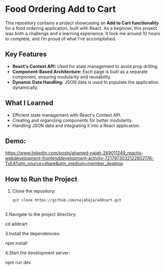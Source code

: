 # Food Ordering Add to Cart

This repository contains a project showcasing an **Add to Cart functionality** for a food ordering application, built with React. As a beginner, this project was both a challenge and a learning experience. It took me around 10 hours to complete, and I’m proud of what I’ve accomplished.

## Key Features

- **React's Context API:** Used for state management to avoid prop drilling.
- **Component-Based Architecture:** Each page is built as a separate component, ensuring modularity and reusability.
- **Dynamic Data Handling:** JSON data is used to populate the application dynamically.

## What I Learned

- Efficient state management with React's Context API.
- Creating and organizing components for better modularity.
- Handling JSON data and integrating it into a React application.

## Demo:
https://www.linkedin.com/posts/ahamed-najah-269011249_reactjs-webdevelopment-frontenddevelopment-activity-7217973032122802176-TxEA?utm_source=share&utm_medium=member_desktop

## How to Run the Project

1. Clone the repository:
   ```bash
   git clone https://github.com/najahaja/addcart.git
  
2.Navigate to the project directory:
     
cd addcart

        
3.Install the dependencies:


npm install
  
4.Start the development server:

npm run dev
